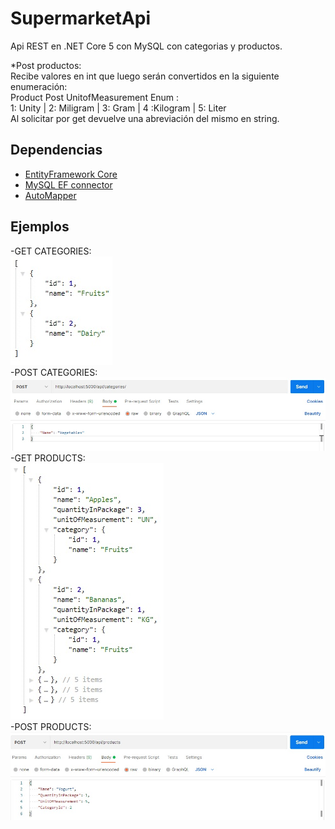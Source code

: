 # SupermarketApi
Api REST en .NET Core 5 con MySQL con categorias y productos.

*Post productos:<br/>
Recibe valores en int que luego serán convertidos en la siguiente enumeración:<br/>
Product Post UnitofMeasurement Enum :<br/>
1: Unity | 2: Miligram | 3: Gram | 4 :Kilogram | 5: Liter<br/>
Al solicitar por get devuelve una abreviación del mismo en string.

## Dependencias
- [EntityFramework Core](https://www.nuget.org/packages/Microsoft.EntityFrameworkCore/)
- [MySQL EF connector](https://www.nuget.org/packages/MySql.EntityFrameworkCore/)
- [AutoMapper](https://www.nuget.org/packages/AutoMapper/)

## Ejemplos
-GET CATEGORIES:<br/>
![Get categories](https://github.com/EmilianoGM/SupermarketApi/blob/master/REST%20imagenes/categorias.jpg)
<br/>
-POST CATEGORIES:<br/>
![post categories](https://github.com/EmilianoGM/SupermarketApi/blob/master/REST%20imagenes/newCategory.jpg)
<br/>
-GET PRODUCTS:<br/>
![get products](https://github.com/EmilianoGM/SupermarketApi/blob/master/REST%20imagenes/productos.jpg)
<br/>
-POST PRODUCTS:<br/>
![post products](https://github.com/EmilianoGM/SupermarketApi/blob/master/REST%20imagenes/newProduct.jpg)
